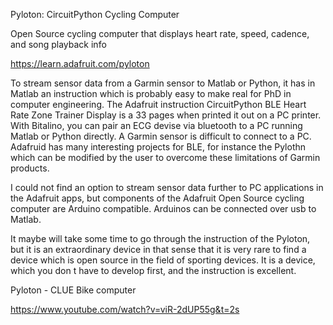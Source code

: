 Pyloton: CircuitPython Cycling Computer

Open Source cycling computer that displays heart rate, speed, cadence, and song playback info

https://learn.adafruit.com/pyloton

To stream sensor data from a Garmin sensor to Matlab or Python, it has in Matlab an instruction which is probably easy to make real for PhD in computer engineering. The Adafruit instruction CircuitPython BLE Heart Rate Zone Trainer Display is a 33 pages when printed it out on a PC printer. With Bitalino, you can pair an ECG devise via bluetooth to a PC running Matlab or Python directly. A Garmin sensor is difficult to connect to a PC. Adafruid has many interesting projects for BLE, for instance the Pylothn which can be modified by the user to overcome these limitations of Garmin products.

I could not find an option to stream sensor data further to PC applications in the Adafruit apps, but components of the Adafruit Open Source cycling computer are Arduino compatible. Arduinos can be connected over usb to Matlab. 

It maybe will take some time to go through the instruction of the Pyloton, but it is an extraordinary device in that sense that it is very rare to find a device which is open source in the field of sporting devices. It is a device, which you don t have to develop first, and the instruction is excellent.

Pyloton - CLUE Bike computer

https://www.youtube.com/watch?v=viR-2dUP55g&t=2s


